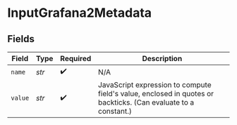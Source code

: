 # InputGrafana2Metadata


## Fields

| Field                                                                                                          | Type                                                                                                           | Required                                                                                                       | Description                                                                                                    |
| -------------------------------------------------------------------------------------------------------------- | -------------------------------------------------------------------------------------------------------------- | -------------------------------------------------------------------------------------------------------------- | -------------------------------------------------------------------------------------------------------------- |
| `name`                                                                                                         | *str*                                                                                                          | :heavy_check_mark:                                                                                             | N/A                                                                                                            |
| `value`                                                                                                        | *str*                                                                                                          | :heavy_check_mark:                                                                                             | JavaScript expression to compute field's value, enclosed in quotes or backticks. (Can evaluate to a constant.) |